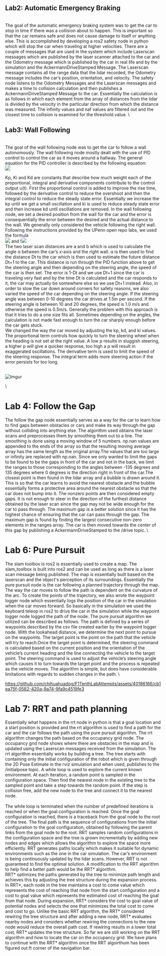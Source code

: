 ﻿## Lab2: Automatic Emergency Braking
\
The goal of the automatic emergency braking system was to get the car to stop in time if there was a collision about to happen. This is important so that the car remains safe and does not cause damage to itself or anything else. This is accomplished by developing a ros2 safety node in python which will stop the car when traveling at higher velocities. There are a couple of messages that are used in the system which include Laserscan messages which are published by the laser scanner attached to the car and the Odometry message which is published by the car in real life and by the simulation and the AckermannDriveStamped Message. The Laserscan message contains all the range data that the lidar recorded, the Odometry message includes the car’s position, orientation, and velocity. The safety node listens to the Odometry Messages and the Laserscan messages and makes a time to collision calculation and then publishes a AckermannDriveStamped Message to the car. Essentially the calculation is as follows in which each element from the array of distances from the lidar is divided by the velocity in the particular direction from which the distance was measured. The infinity values and naf values are filtered out and the closest time to collision is examined for the threshold value.
\
  

## Lab3: Wall Following
\
The goal of the wall following node was to get the car to follow a wall autonomously. The wall following node mostly dealt with the use of PID control to control the car as it moves around a hallway. The general equation for the PID controller is described by the following equation:
\
![](https://lh7-us.googleusercontent.com/dcIK0mzY9S4Y08dp1e15e7ld0PymU6ndzK9LVCXprQi_ZICPoD2b1-XPjc9UyOIoeWxfe03eKrCbklev5BjzIKU2a_R7IHJ5GOpd77iOaFLlox_B39NhN9YiEMn7D5E1jmCMHV_9WCadJbtIGjcmziU)

Kp, Ki and Kd are constants that describe how much weight each of the proportional, integral and derivative components contribute to the control output u(t). First the proportional control is added to improve the rise time, followed by the derivative control to reduce the overshoot and then the integral control to reduce the steady state error. Essentially we increase the kp until we get a small oscillation and ki is used to reduce steady state error and then increase kd until oscillations are removed. In the wall following node, we set a desired position from the wall for the car and the error is consequentially the error between the desired and the actual distance to the wall. We generally only considered the vehicle following the right wall. Following the instructions provided by the UPenn open repo labs, we used the formula
\
![](https://lh7-us.googleusercontent.com/BCaLA6EHp6jWiS_qlRkOKhryFF8M5ClksKCIgLQ0efJ8Nlf220xgx4s8jSxwIweJbJOQd72gUE3jdG56tg7MFQhQUcw6tOE1fcFEqTJx1qBZ2T9EbGnHwF8fScuEzQIVj3BMBYkgGARU8yOEySanfGU) and \![](https://lh7-us.googleusercontent.com/0MWaYTNIaCI435FFsNCgxNPSRgHegVq4x0giskxYmjItXg9Lx4OkZR52DtmvuIBdp7QO08ay6kqIIgrwKHT39f7L067n8yn2HYOy0N3Ozk1dhF7Bo9H1Fz5ov5wtzJqfMLKl6CQfTvXRzBRX7cb5xVQ)![](https://lh7-us.googleusercontent.com/gdvUQ8--xwRmcTGyz1M9CCOk4t6wxgQJ28O10zJqLNF68Jb6bRkTByxMrGtgIKPwZtENTkMaq8nbV0JITGmdt5Kjwysus7GX4KFap3U2vfQtCyViHjY-eaFlKqqPE2caCmln996t8Tp8ZSgp3JGKOt8)
\
The two laser scan distances are a and b which is used to calculate the angle α between the car’s x-axis and the right wall. α is then used to find the distance Dt to the car which is then used to estimate the future distance Dt+1 to the car. This distance is run through the PID function above to get the steering angle and then depending on the steering angle, the speed of the car is then set. The error is 1-Dt and we use Dt+1 since the car is traveling very fast and by the time Dt is calculated and the car responds to it, the car may actually be somewhere else so we use Dt+1 instead. Also, in order to slow the car down around corners for safety reasons, we also varied the speed of the car depending on the steering angle. If the steering angle was between 0-10 degrees the car drives at 1.5m per second. If the steering angle is between 10 and 20 degrees, the speed is 1.0 m/s and otherwise the speed is 0.5m/s. Generally the problem with this approach is that it tries to do a one size fits all. Sometimes depending on the angles, the calculation is not made fast enough to turn the car sharply enough before the car gets stuck.
\
We changed the way the car moved by adjusting the kp, kd, and ki values. The proportional term controls how quickly to turn the steering wheel when the heading is not set at the right value. A low p results in sluggish steering, a higher p will give a quicker response, too high a p will result in exaggerated oscillations. The derivative term is used to limit the speed of the steering response. The integral term adds more steering action if the error persists for too long.

\
![Imgur](https://i.imgur.com/E1NEh11.png)

  \

# Lab 4: Follow the Gap

The follow the gap node essentially serves as a way for the car to learn how to find gaps between obstacles or cars and make its way through the gap without colliding into anything else. The algorithm used obtains the laser scans and preprocesses them by smoothing them out to a line. The smoothing is done using a moving window of 5 numbers. np.nan values are appended to the ends of the array so that the resulting moving average array has the same length as the original array.The values that are too large or infinity are replaced with np.nan. Since we only wanted to limit the gaps to be found to be the gaps in front of the car and not in the back, we limit the ranges to those corresponding to the angles between -135 degrees and 135 degrees where 0 degrees is the direction right in front of the car.The closest point is then found in the lidar array and a bubble is drawn around it. This is so that the car learns to avoid the nearest obstacle and the bubble essentially forms a protective area around the nearest obstacle so that the car does not bump into it. The nonzero points are then considered empty gaps. It is not enough to steer in the direction of the furthest distance obtained by the laser scan since the gap may not be wide enough for the car to pass through. The maximum gap is a better solution since it has the highest chance of ensuring that the car can pass through the gap. The maximum gap is found by finding the largest consecutive non-zero elements in the ranges array. The car is then moved towards the center of this gap by publishing a AckermannDriveStamped to the /drive topic.
\
  

# Lab 6: Pure Pursuit

The slam toolbox is ros2 is essentially used to create a map. The slam_toolbox is built into ros2 and can be used as long as there is a laser scan message being published. The map is essentially built based on the laserscan and the object's perception of its surroundings. Essentially the pure pursuit node is the car following a planned trajectory through the map. The way the car moves to follow the path is dependent on the curvature of the arc. To create the points of the trajectory, we also wrote the waypoint logger node which essentially logs the position of the car in the simulation when the car moves forward. So basically in the simulation we used the keyboard teleop in ros2 to drive the car in the simulation while the waypoint logger node logged the path of the node. The pure pursuit algorithm we utilized can be described as follows. The path is defined by a series of waypoints described by the csv file created earlier by the waypoint logger node. With the lookahead distance, we determine the next point to pursue on the waypoints. The target point is the point on the path that the vehicle will try to reach.Once the target point is determined, the steering command is calculated based on the current position and the orientation of the vehicle’s current heading and the line connecting the vehicle to the target point. The steering command is used to adjust the vehicle’s steering angle which causes it to turn towards the target point and the process is repeated as the vehicle moves. The algorithm is simple, but does have considerable limitations with regards to sudden changes in the path.
\
  

https://github.com/chihuahuadog/F1TenthLabAttempts/assets/40186166/cb1ea75f-0582-420a-9a74-9fa9c4519fe3



# Lab 7: RRT and path planning

Essentially what happens in the rrt node in python is that a goal location and a start position is provided and the rrt algorithm is used to find a path for the car and the car follows the path using the pure pursuit algorithm. The rrt algorithm changes the path based on the occupancy grid node. The occupancy grid node shows where there are obstacles in the map and is updated using the Laserscan messages received from the simulation. The rrt algorithm essentially works by building a tree. The tree starts with containing only the initial configuration of the robot which is given through the 2D Pose Estimate in the rviz simulation and when used, publishes to the /initialpose topic. A while loop is used to explore the current known environment. At each iteration, a random point is sampled in the configuration space. Then find the nearest node in the existing tree to the sampled point and take a step towards the random point. If the step is collision free, add the new node to the tree and connect it to the nearest node.  
\
The while loop is terminated when the number of predefined iterations is reached or when the goal configuration is reached. Once the goal configuration is reached, there is a traceback from the goal node to the root of the tree. The final path is the sequence of configurations from the initial configuration to the goal configuration, obtained by following the parent links from the goal node to the root. RRT samples random configurations in the configuration space and the tree is grown incrementally by adding new nodes and edges which allows the algorithm to explore the space more efficiently. RRT generates paths locally which makes it suitable for dynamic environments such as the one in the car simulation. The car’s environment is being continuously updated by the lidar scans. However, RRT is not guaranteed to find the optimal solution. A modification to the RRT algorithm to help find a better path would be the RRT* algorithm.
\
RRT* optimizes the paths generated by the tree to minimize path length and achieves this by adjusting the tree structure during the expansion process. In RRT*, each node in the tree maintains a cost to come value which represents the cost of reaching that node from the start configuration and a cost to goal value which represents the estimated cost of reaching the goal from that node. During expansion, RRT* considers the cost to goal value of potential nodes and selects the one that minimizes the total cost to come and cost to go. Unlike the basic RRT algorithm, the RRT* considered rewiring the tree structure and after adding a new node, RRT* evaluates nearby nodes and considers whether rewiring the connections to the new node would reduce the overall path cost. If rewiring results in a lower total cost, RRT* updates the tree structure. So far we are still working on the RRT algorithm and how to locate the car on the occupancy grid. We have plans to continue with the RRT* algorithm once the RRT algoirthum has been figured out.ft corner of the navigation bar.


